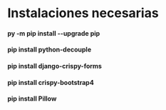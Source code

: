 # Instalaciones necesarias

#### py -m pip install --upgrade pip
#### pip install python-decouple
#### pip install django-crispy-forms
#### pip install crispy-bootstrap4 
#### pip install Pillow